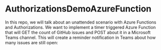 # AuthorizationsDemoAzureFunction
In this repo, we will talk about an unattended scenario with Azure Functions and Authorizations. We want to implement a timer triggered Azure Function that will GET the count of GitHub issues and POST about it in a Microsoft Teams channel. This will create a reminder notification in Teams about how many issues are still open:
